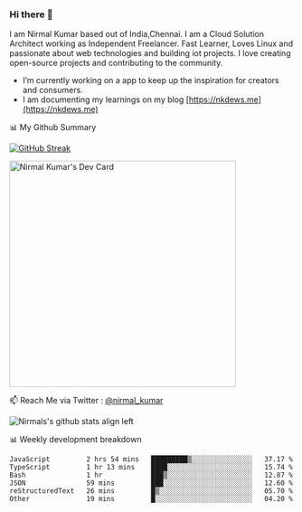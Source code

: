 ### Hi there 👋

 I am Nirmal Kumar based out of India,Chennai. I am a Cloud Solution Architect working as Independent Freelancer. Fast Learner, Loves Linux and passionate about web technologies and building iot projects. I love creating open-source projects and contributing to the community.

- I’m currently working on a app to keep up the inspiration for creators and consumers.
- I am documenting my learnings on my blog [https://nkdews.me](https://nkdews.me)


📊 My Github Summary

[![GitHub Streak](https://github-readme-streak-stats.herokuapp.com?user=nk-gears&theme=dark&hide_border=true&date_format=M%20j%5B%2C%20Y%5D)](https://git.io/streak-stats)

<a href="https://app.daily.dev/nirmal_kumar"><img src="https://api.daily.dev/devcards/a16cfcf02d384b16b41de71ce4d1d811.png?r=8ve" width="400" alt="Nirmal Kumar's Dev Card"/></a>

📫 Reach Me via  Twitter : [@nirmal_kumar](https://twitter.com/nirmal_kumar)

![Nirmals's github stats align left](https://github-readme-stats.vercel.app/api?username=nk-gears&show_icons=true)


📊 Weekly development breakdown

<!--START_SECTION:waka-->

```text
JavaScript         2 hrs 54 mins   █████████▒░░░░░░░░░░░░░░░   37.17 %
TypeScript         1 hr 13 mins    ████░░░░░░░░░░░░░░░░░░░░░   15.74 %
Bash               1 hr            ███▒░░░░░░░░░░░░░░░░░░░░░   12.87 %
JSON               59 mins         ███░░░░░░░░░░░░░░░░░░░░░░   12.60 %
reStructuredText   26 mins         █▒░░░░░░░░░░░░░░░░░░░░░░░   05.70 %
Other              19 mins         █░░░░░░░░░░░░░░░░░░░░░░░░   04.20 %
```

<!--END_SECTION:waka-->


